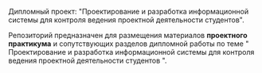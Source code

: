 Дипломный проект: "Проектирование и разработка информационной системы для контроля ведения проектной деятельности студентов".

Репозиторий предназначен для размещения материалов **проектного практикума** и сопутствующих разделов дипломной работы по теме " Проектирование и разработка информационной системы для контроля ведения проектной деятельности студентов ".